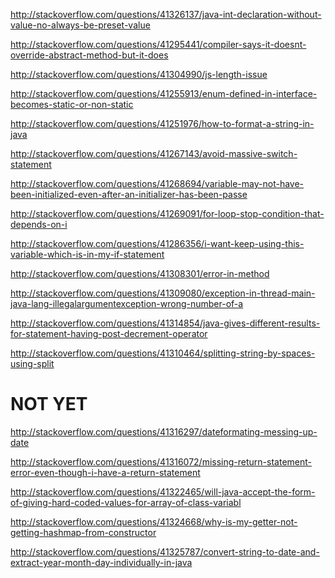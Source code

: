 http://stackoverflow.com/questions/41326137/java-int-declaration-without-value-no-always-be-preset-value

http://stackoverflow.com/questions/41295441/compiler-says-it-doesnt-override-abstract-method-but-it-does

http://stackoverflow.com/questions/41304990/js-length-issue

http://stackoverflow.com/questions/41255913/enum-defined-in-interface-becomes-static-or-non-static

http://stackoverflow.com/questions/41251976/how-to-format-a-string-in-java

http://stackoverflow.com/questions/41267143/avoid-massive-switch-statement

http://stackoverflow.com/questions/41268694/variable-may-not-have-been-initialized-even-after-an-initializer-has-been-passe

http://stackoverflow.com/questions/41269091/for-loop-stop-condition-that-depends-on-i

http://stackoverflow.com/questions/41286356/i-want-keep-using-this-variable-which-is-in-my-if-statement

http://stackoverflow.com/questions/41308301/error-in-method

http://stackoverflow.com/questions/41309080/exception-in-thread-main-java-lang-illegalargumentexception-wrong-number-of-a

http://stackoverflow.com/questions/41314854/java-gives-different-results-for-statement-having-post-decrement-operator

http://stackoverflow.com/questions/41310464/splitting-string-by-spaces-using-split

NOT YET
=====

http://stackoverflow.com/questions/41316297/dateformating-messing-up-date

http://stackoverflow.com/questions/41316072/missing-return-statement-error-even-though-i-have-a-return-statement

http://stackoverflow.com/questions/41322465/will-java-accept-the-form-of-giving-hard-coded-values-for-array-of-class-variabl

http://stackoverflow.com/questions/41324668/why-is-my-getter-not-getting-hashmap-from-constructor

http://stackoverflow.com/questions/41325787/convert-string-to-date-and-extract-year-month-day-individually-in-java